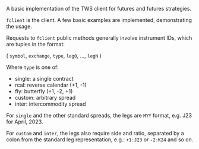 A basic implementation of the TWS client for futures and futures strategies.

`fclient` is the client. A few basic examples are implemented, demonstrating the usage.

Requests to `fclient` public methods generally involve instrument IDs, which are tuples in the format:

( `symbol`, `exchange`, `type`, `leg0`, ..., `legN` )

Where `type` is one of:

- single: a single contract
- rcal:   reverse calendar (+1, -1)
- fly:    butterfly        (+1, -2, +1)
- custom: arbitrary spread
- inter:  intercommodity spread

For `single` and the other standard spreads, the legs are `MYY` format, e.g. J23 for April, 2023.

For `custom` and `inter`, the legs also require side and ratio, separated by a colon from the standard leg representation,  e.g.: `+1:J23` or `-2:K24` and so on.
